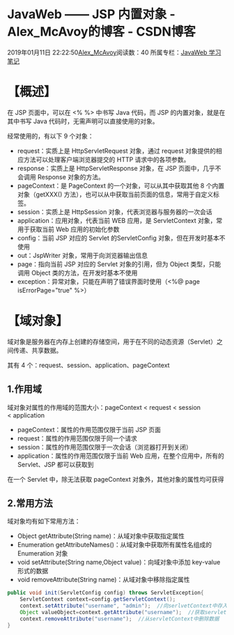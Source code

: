 # JavaWeb —— JSP 内置对象 - Alex_McAvoy的博客 - CSDN博客





2019年01月11日 22:22:50[Alex_McAvoy](https://me.csdn.net/u011815404)阅读数：40
所属专栏：[JavaWeb 学习笔记](https://blog.csdn.net/column/details/34361.html)









# 【概述】

在 JSP 页面中，可以在 <% %> 中书写 Java 代码，而 JSP 的内置对象，就是在其中书写 Java 代码时，无需声明可以直接使用的对象。

经常使用的，有以下 9 个对象：
- request：实质上是 HttpServletRequest 对象，通过 request 对象提供的相应方法可以处理客户端浏览器提交的 HTTP 请求中的各项参数。
- response：实质上是 HttpServletResponse 对象，在 JSP 页面中，几乎不会调用 Response 对象的方法。
- pageContext：是 PageContext 的一个对象，可以从其中获取其他 8 个内置对象（getXXX() 方法），也可以从中获取当前页面的信息，常用于自定义标签。
- session：实质上是 HttpSession 对象，代表浏览器与服务器的一次会话
- application：应用对象，代表当前 WEB 应用，是 ServletContext 对象，常用于获取当前 Web 应用的初始化参数
- config：当前 JSP 对应的 Servlet 的ServletConfig 对象，但在开发时基本不使用
- out：JspWriter 对象，常用于向浏览器输出信息
- page：指向当前 JSP 对应的 Servlet 对象的引用，但为 Object 类型，只能调用 Object 类的方法，在开发时基本不使用
- exception：异常对象，只能在声明了错误界面时使用（<%@ page isErrorPage="true" %>）

# 【域对象】

域对象是服务器在内存上创建的存储空间，用于在不同的动态资源（Servlet）之间传递、共享数据。

其有 4 个：request、session、application、pageContext

## 1.作用域

域对象对属性的作用域的范围大小：pageContext < request < session < application
- pageContext：属性的作用范围仅限于当前 JSP 页面
- request：属性的作用范围仅限于同一个请求
- session：属性的作用范围仅限于一次会话（浏览器打开到关闭）
- application：属性的作用范围仅限于当前 Web 应用，在整个应用中，所有的 Servlet、JSP 都可以获取到

在一个 Servlet 中，除无法获取 pageContext 对象外，其他对象的属性均可获得

## 2.常用方法

域对象均有如下常用方法：
- Object getAttribute(String name)：从域对象中获取指定属性
- Enumeration getAttributeNames()：从域对象中获取所有属性名组成的 Enumeration 对象
- void setAttribute(String name,Object value)：向域对象中添加 key-value 形式的数据
- void removeAttribute(String name)：从域对象中移除指定属性

```java
public void init(ServletConfig config) throws ServletException{
    ServletContext context=config.getServletContext();
    context.setAttribute("username", "admin");  //向serlvetContext中存入数据    
    Object valueObject=context.getAttribute("username");  //获取servletContext中的数据
    context.removeAttribute("username");  //从servletContext中删除数据
}
```





